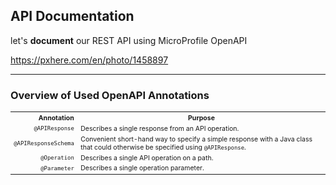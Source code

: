 <!-- .slide: data-background="img/background/binary-code.jpg" data-background-color="black" data-background-opacity="0.2" -->

## API Documentation

let's **document** our REST API
using MicroProfile OpenAPI

<https://pxhere.com/en/photo/1458897> <!-- .element: class="attribution" -->

---

<!-- Omitted in 45-minute version. -->
<!-- .slide: data-visibility="hidden" -->

### Overview of Used OpenAPI Annotations 

<table style="font-size: 75%">
	<tr>
		<th style="text-align: right">Annotation</th>
		<th>Purpose</th>
	</tr>
	<tr class="fragment fade-in-then-semi-out">
		<td style="text-align: right"><code>@APIResponse</code></td>
		<td>Describes a single response from an API operation.</td>
	</tr>	
	<tr class="fragment fade-in-then-semi-out">
		<td style="text-align: right"><code>@APIResponseSchema</code></td>
		<td>Convenient short-hand way to specify a simple response with a Java class that could otherwise be specified using <code>@APIResponse</code>.</td>
	</tr>	
	<tr class="fragment fade-in-then-semi-out">
		<td style="text-align: right"><code>@Operation</code></td>
		<td>Describes a single API operation on a path.</td>
	</tr>	
	<tr class="fragment">
		<td style="text-align: right"><code>@Parameter</code></td>
		<td>Describes a single operation parameter.</td>
	</tr>
</table>
